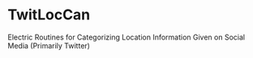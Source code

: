 # TwitLocCan
Electric Routines for Categorizing Location Information Given on Social Media (Primarily Twitter)
